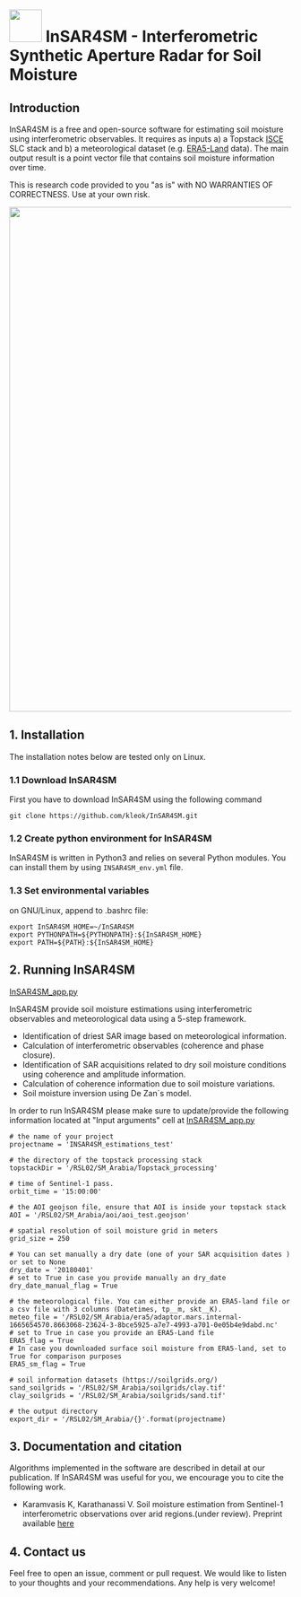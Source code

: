 # <img src="https://github.com/kleok/INSAR4SM/blob/main/figures/insar4sm_logo.png" width="58"> InSAR4SM - Interferometric Synthetic Aperture Radar for Soil Moisture

## Introduction

InSAR4SM is a free and open-source software for estimating soil moisture using interferometric observables. It requires as inputs a) a Topstack [ISCE](https://github.com/isce-framework/isce2) SLC stack and b) a meteorological dataset (e.g. [ERA5-Land](https://cds.climate.copernicus.eu/cdsapp#!/dataset/reanalysis-era5-land?tab=overview) data). The main output result is a point vector file that contains soil moisture information over time.

This is research code provided to you "as is" with NO WARRANTIES OF CORRECTNESS. Use at your own risk.

<img src="https://github.com/kleok/INSAR4SM/blob/main/figures/InSAR4SM_NA.png" width="900">

## 1. Installation
The installation notes below are tested only on Linux.

### 1.1 Download InSAR4SM
First you have to download InSAR4SM using the following command

```git clone https://github.com/kleok/InSAR4SM.git```

### 1.2 Create python environment for InSAR4SM

InSAR4SM is written in Python3 and relies on several Python modules. You can install them by using ```INSAR4SM_env.yml``` file.

### 1.3 Set environmental variables
on GNU/Linux, append to .bashrc file:
```
export InSAR4SM_HOME=~/InSAR4SM
export PYTHONPATH=${PYTHONPATH}:${InSAR4SM_HOME}
export PATH=${PATH}:${InSAR4SM_HOME}
```

## 2. Running InSAR4SM
[InSAR4SM_app.py](https://github.com/kleok/INSAR4SM/blob/main/INSAR4SM_app.py)

InSAR4SM provide soil moisture estimations using interferometric observables and meteorological data using a 5-step framework. 
- Identification of driest SAR image based on meteorological information.
- Calculation of interferometric observables (coherence and phase closure).
- Identification of SAR acquisitions related to dry soil moisture conditions using coherence and amplitude information.
- Calculation of coherence information due to soil moisture variations.
- Soil moisture inversion using De Zan`s model.

In order to run InSAR4SM please make sure to update/provide the following information located at "Input arguments" cell at [InSAR4SM_app.py](https://github.com/kleok/INSAR4SM/blob/main/INSAR4SM_app.py)

```
# the name of your project
projectname = 'INSAR4SM_estimations_test'

# the directory of the topstack processing stack
topstackDir = '/RSL02/SM_Arabia/Topstack_processing'

# time of Sentinel-1 pass.
orbit_time = '15:00:00'

# the AOI geojson file, ensure that AOI is inside your topstack stack
AOI = '/RSL02/SM_Arabia/aoi/aoi_test.geojson'

# spatial resolution of soil moisture grid in meters
grid_size = 250

# You can set manually a dry date (one of your SAR acquisition dates ) or set to None
dry_date = '20180401' 
# set to True in case you provide manually an dry_date
dry_date_manual_flag = True

# the meteorological file. You can either provide an ERA5-land file or a csv file with 3 columns (Datetimes, tp__m, skt__K).
meteo_file = '/RSL02/SM_Arabia/era5/adaptor.mars.internal-1665654570.8663068-23624-3-8bce5925-a7e7-4993-a701-0e05b4e9dabd.nc'
# set to True in case you provide an ERA5-Land file
ERA5_flag = True
# In case you downloaded surface soil moisture from ERA5-land, set to True for comparison purposes
ERA5_sm_flag = True

# soil information datasets (https://soilgrids.org/)
sand_soilgrids = '/RSL02/SM_Arabia/soilgrids/clay.tif'
clay_soilgrids = '/RSL02/SM_Arabia/soilgrids/sand.tif'

# the output directory 
export_dir = '/RSL02/SM_Arabia/{}'.format(projectname)
```
## 3. Documentation and citation
Algorithms implemented in the software are described in detail at our publication. If InSAR4SM was useful for you, we encourage you to cite the following work.

- Karamvasis K, Karathanassi V. Soil moisture estimation from Sentinel-1 interferometric observations over arid regions.(under review). Preprint available [here](https://arxiv.org/abs/2210.10665)

## 4. Contact us
Feel free to open an issue, comment or pull request. We would like to listen to your thoughts and your recommendations. Any help is very welcome!
